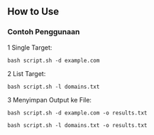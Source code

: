 ## How to Use

### Contoh Penggunaan
1 Single Target:

`bash script.sh -d example.com`

2 List Target:

`bash script.sh -l domains.txt`

3 Menyimpan Output ke File:

`bash script.sh -d example.com -o results.txt`

`bash script.sh -l domains.txt -o results.txt`
